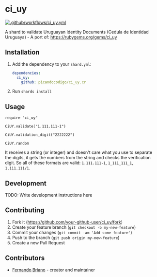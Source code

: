 # ci_uy
[![.github/workflows/ci_uy.yml](https://github.com/picandocodigo/ci_uy.cr/actions/workflows/ci_uy.yml/badge.svg)](https://github.com/picandocodigo/ci_uy.cr/actions/workflows/ci_uy.yml)

A shard to validate Uruguayan Identity Documents (Cedula de Identidad Uruguaya) - A port of: https://rubygems.org/gems/ci_uy

## Installation

1. Add the dependency to your `shard.yml`:

   ```yaml
   dependencies:
     ci_uy:
       github: picandocodigo/ci_uy.cr
   ```

2. Run `shards install`

## Usage

```crystal
require "ci_uy"

CiUY.validate("1.111.111-1")

CiUY.validation_digit("2222222")

CiUY.random
```

It receives a string (or integer) and doesn't care what you use to separate the digits, it gets the numbers from the string and checks the verification digit. So all of these formats are valid: `1.111.111-1`, `1_111_111_1`, `1.111.111/1`.

## Development

TODO: Write development instructions here

## Contributing

1. Fork it (<https://github.com/your-github-user/ci_uy/fork>)
2. Create your feature branch (`git checkout -b my-new-feature`)
3. Commit your changes (`git commit -am 'Add some feature'`)
4. Push to the branch (`git push origin my-new-feature`)
5. Create a new Pull Request

## Contributors

- [Fernando Briano](https://github.com/picandocodigo) - creator and maintainer
